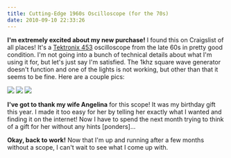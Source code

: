 ```yaml
---
title: Cutting-Edge 1960s Oscilloscope (for the 70s)
date: 2010-09-10 22:33:26
---
```




__I'm extremely excited about my new purchase!__  I found this on Craigslist of all places!  It's a [Tektronix 453](http://www.diyguitarist.com/TestEquipment/Tektronix453.htm) oscilloscope from the late 60s in pretty good condition.  I'm not going into a bunch of technical details about what I'm using it for, but let's just say I'm satisfied.  The 1khz square wave generator doesn't function and one of the lights is not working, but other than that it seems to be fine. Here are a couple pics:

<div class="text-center img-medium img-border">

![](https://swharden.com/static/2010/09/10/probe.jpg)
![](https://swharden.com/static/2010/09/10/canned-3.5mhz.jpg)
![](https://swharden.com/static/2010/09/10/tektronix_cutting_edge.jpg)

</div>

__I've got to thank my wife Angelina__ for this scope!  It was my birthday gift this year.  I made it too easy for her by telling her exactly what I wanted and finding it on the internet!  Now I have to spend the next month trying to think of a gift for her without any hints [ponders]...

__Okay, back to work!__ Now that I'm up and running after a few months without a scope, I can't wait to see what I come up with.
